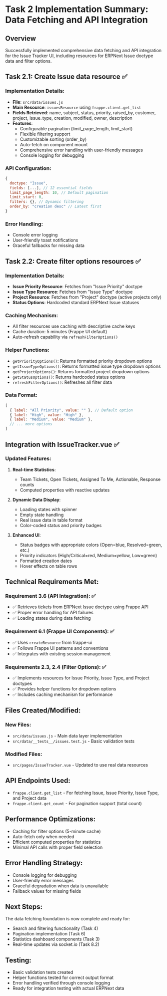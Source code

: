 # Task 2 Implementation Summary: Data Fetching and API Integration

## Overview
Successfully implemented comprehensive data fetching and API integration for the Issue Tracker UI, including resources for ERPNext Issue doctype data and filter options.

## Task 2.1: Create Issue data resource ✅

### Implementation Details:
- **File**: `src/data/issues.js`
- **Main Resource**: `issuesResource` using `frappe.client.get_list`
- **Fields Retrieved**: name, subject, status, priority, raised_by, customer, project, issue_type, creation, modified, owner, description
- **Features**:
  - Configurable pagination (limit_page_length, limit_start)
  - Flexible filtering support
  - Customizable sorting (order_by)
  - Auto-fetch on component mount
  - Comprehensive error handling with user-friendly messages
  - Console logging for debugging

### API Configuration:
```javascript
{
  doctype: "Issue",
  fields: [...], // 12 essential fields
  limit_page_length: 10, // Default pagination
  limit_start: 0,
  filters: {}, // Dynamic filtering
  order_by: "creation desc" // Latest first
}
```

### Error Handling:
- Console error logging
- User-friendly toast notifications
- Graceful fallbacks for missing data

## Task 2.2: Create filter options resources ✅

### Implementation Details:
- **Issue Priority Resource**: Fetches from "Issue Priority" doctype
- **Issue Type Resource**: Fetches from "Issue Type" doctype  
- **Project Resource**: Fetches from "Project" doctype (active projects only)
- **Status Options**: Hardcoded standard ERPNext Issue statuses

### Caching Mechanism:
- All filter resources use caching with descriptive cache keys
- Cache duration: 5 minutes (Frappe UI default)
- Auto-refresh capability via `refreshFilterOptions()`

### Helper Functions:
- `getPriorityOptions()`: Returns formatted priority dropdown options
- `getIssueTypeOptions()`: Returns formatted issue type dropdown options
- `getProjectOptions()`: Returns formatted project dropdown options
- `getStatusOptions()`: Returns hardcoded status options
- `refreshFilterOptions()`: Refreshes all filter data

### Data Format:
```javascript
[
  { label: "All Priority", value: "" }, // Default option
  { label: "High", value: "High" },
  { label: "Medium", value: "Medium" },
  // ... more options
]
```

## Integration with IssueTracker.vue ✅

### Updated Features:
1. **Real-time Statistics**: 
   - Team Tickets, Open Tickets, Assigned To Me, Actionable, Response counts
   - Computed properties with reactive updates

2. **Dynamic Data Display**:
   - Loading states with spinner
   - Empty state handling
   - Real issue data in table format
   - Color-coded status and priority badges

3. **Enhanced UI**:
   - Status badges with appropriate colors (Open=blue, Resolved=green, etc.)
   - Priority indicators (High/Critical=red, Medium=yellow, Low=green)
   - Formatted creation dates
   - Hover effects on table rows

## Technical Requirements Met:

### Requirement 3.6 (API Integration): ✅
- ✅ Retrieves tickets from ERPNext Issue doctype using Frappe API
- ✅ Proper error handling for API failures
- ✅ Loading states during data fetching

### Requirement 6.1 (Frappe UI Components): ✅
- ✅ Uses `createResource` from frappe-ui
- ✅ Follows Frappe UI patterns and conventions
- ✅ Integrates with existing session management

### Requirements 2.3, 2.4 (Filter Options): ✅
- ✅ Implements resources for Issue Priority, Issue Type, and Project doctypes
- ✅ Provides helper functions for dropdown options
- ✅ Includes caching mechanism for performance

## Files Created/Modified:

### New Files:
- `src/data/issues.js` - Main data layer implementation
- `src/data/__tests__/issues.test.js` - Basic validation tests

### Modified Files:
- `src/pages/IssueTracker.vue` - Updated to use real data resources

## API Endpoints Used:
- `frappe.client.get_list` - For fetching Issue, Issue Priority, Issue Type, and Project data
- `frappe.client.get_count` - For pagination support (total count)

## Performance Optimizations:
- Caching for filter options (5-minute cache)
- Auto-fetch only when needed
- Efficient computed properties for statistics
- Minimal API calls with proper field selection

## Error Handling Strategy:
- Console logging for debugging
- User-friendly error messages
- Graceful degradation when data is unavailable
- Fallback values for missing fields

## Next Steps:
The data fetching foundation is now complete and ready for:
- Search and filtering functionality (Task 4)
- Pagination implementation (Task 6)
- Statistics dashboard components (Task 3)
- Real-time updates via socket.io (Task 8.2)

## Testing:
- Basic validation tests created
- Helper functions tested for correct output format
- Error handling verified through console logging
- Ready for integration testing with actual ERPNext data
